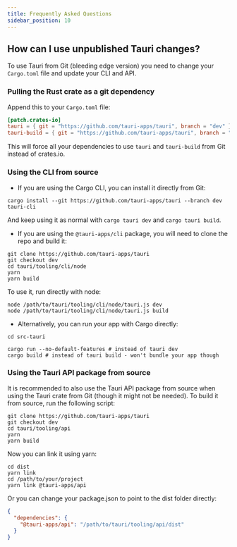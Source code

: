 ```yaml
---
title: Frequently Asked Questions
sidebar_position: 10
---
```


## How can I use unpublished Tauri changes?

To use Tauri from Git (bleeding edge version) you need to change your `Cargo.toml` file and update your CLI and API.

### Pulling the Rust crate as a git dependency

Append this to your `Cargo.toml` file:

```toml
[patch.crates-io]
tauri = { git = "https://github.com/tauri-apps/tauri", branch = "dev" }
tauri-build = { git = "https://github.com/tauri-apps/tauri", branch = "dev" }
```

This will force all your dependencies to use `tauri` and `tauri-build` from Git instead of crates.io.

### Using the CLI from source

- If you are using the Cargo CLI, you can install it directly from Git:

```shell
cargo install --git https://github.com/tauri-apps/tauri --branch dev tauri-cli
```

And keep using it as normal with `cargo tauri dev` and `cargo tauri build`.

- If you are using the `@tauri-apps/cli` package, you will need to clone the repo and build it:

```shell
git clone https://github.com/tauri-apps/tauri
git checkout dev
cd tauri/tooling/cli/node
yarn
yarn build
```

To use it, run directly with node:

```shell
node /path/to/tauri/tooling/cli/node/tauri.js dev
node /path/to/tauri/tooling/cli/node/tauri.js build
```

- Alternatively, you can run your app with Cargo directly:

```shell
cd src-tauri

cargo run --no-default-features # instead of tauri dev
cargo build # instead of tauri build - won't bundle your app though
```

### Using the Tauri API package from source

It is recommended to also use the Tauri API package from source when using the Tauri crate from Git (though it might not be needed).
To build it from source, run the following script:

```shell
git clone https://github.com/tauri-apps/tauri
git checkout dev
cd tauri/tooling/api
yarn
yarn build
```

Now you can link it using yarn:

```shell
cd dist
yarn link
cd /path/to/your/project
yarn link @tauri-apps/api
```

Or you can change your package.json to point to the dist folder directly:

```json
{
  "dependencies": {
    "@tauri-apps/api": "/path/to/tauri/tooling/api/dist"
  }
}
```

